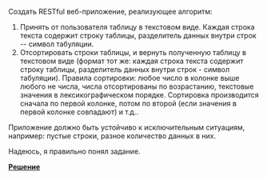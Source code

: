 Создать RESTful веб-приложение, реализующее алгоритм:
 
1) Принять от пользователя таблицу в текстовом виде. Каждая строка текста содержит строку таблицы, разделитель данных внутри строк -- символ табуляции.
2) Отсортировать строки таблицы, и вернуть полученную таблицу в текстовом виде (формат тот же: каждая строка текста содержит строку таблицы, разделитель данных внутри строк - символ табуляции). Правила
сортировки: любое число в колонке выше любого не числа, числа отсортированы по возрастанию, текстовые значения в лексикографическом порядке. Сортировка производится сначала по первой колонке, потом по второй (если значения в первой колонке совпадают) и т.д..
 
Приложение должно быть устойчиво к исключительным ситуациям, например:
пустые строки, разное количество данных в них.

Надеюсь, я правильно понял задание.

[**Решение**](https://github.com/mxmaslin/Test-tasks/tree/master/tests_python/sort_table "REST-приложение для необычной сортировки строк")

